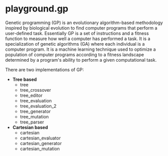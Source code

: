 # playground.gp
Genetic programming (GP) is an evolutionary algorithm-based methodology
inspired by biological evolution to find computer programs that perform a
user-defined task. Essentially GP is a set of instructions and a fitness
function to measure how well a computer has performed a task. It is a
specialization of genetic algorithms (GA) where each individual is a computer
program. It is a machine learning technique used to optimize a population of
computer programs according to a fitness landscape determined by a program's
ability to perform a given computational task.

There are two implementations of GP:
- **Tree based**
    - tree
    - tree_crossover
    - tree_editor
    - tree_evaluation
    - tree_evaluation_2
    - tree_generator
    - tree_mutation
    - tree_parser
- **Cartesian based**
    - cartesian
    - cartesian_evaluator
    - cartesian_generator
    - cartesian_mutation
